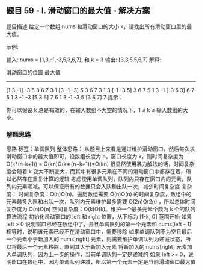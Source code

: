 ## 题目 59 - I. 滑动窗口的最大值 - 解决方案
题目描述
给定一个数组 nums 和滑动窗口的大小 k，请找出所有滑动窗口里的最大值。

示例:


输入: nums = [1,3,-1,-3,5,3,6,7], 和 k = 3
输出: [3,3,5,5,6,7] 
解释: 

  滑动窗口的位置                最大值
---------------               -----
[1  3  -1] -3  5  3  6  7       3
 1 [3  -1  -3] 5  3  6  7       3
 1  3 [-1  -3  5] 3  6  7       5
 1  3  -1 [-3  5  3] 6  7       5
 1  3  -1  -3 [5  3  6] 7       6
 1  3  -1  -3  5 [3  6  7]      7
提示：

你可以假设 k 总是有效的，在输入数组不为空的情况下，1 ≤ k ≤ 输入数组的大小。


### 解题思路
  思路
标签：单调队列
整体思路：
从题目上来看是通过维护滑动窗口，然后每次求滑动窗口中的最大值即可，设数组长度为 n，窗口长度为 k，则时间复杂度为 O(k*(n-k+1)) = O(kn)O(k∗(n−k+1))=O(kn)
很显然使用暴力解法的话，时间复杂度会随着 k 变大不断变大，而其中有很多元素在不同的滑动窗口中都存在着，所以必然存在重复计算的逻辑
考虑使用单调队列，队列内只存在窗口内的元素，队列内元素递减。可以保证所有的数据只会入队和出队一次，减少时间复杂度
复杂度：
时间复杂度：O(n)O(n)。遍历数组需要 O(n)O(n) 的时间复杂度，数组中的元素最多入队和出队一次，队列内元素维护最多需要 O(2n)O(2n) ，所以总体时间复杂度为 O(n)O(n)
空间复杂度：O(k)O(k)。维护一个最多元素个数为 k 个的队列
算法流程
初始化滑动窗口的 left 和 right 位置，从下标为 [1-k, 0] 范围开始
如果 left > 0 说明窗口已经在数组中了，并且单调队列的第一个元素和 nums[left - 1] 相等时，说明该元素已经不在滑动窗口中，需要移除
如果单调队列不为空且最后一个元素小于新加入的 nums[right] 元素，则需要维护单调队列为递减状态，所以将最后一个元素移除，直到其大于新加入元素
将新加入的 nums[right] 元素加入单调队列，因为上一步的操作，当前单调队列一定是递减的
如果 left >= 0，说明窗口在数组中，因为单调队列递减，所以第一个元素一定是当前滑动窗口最大值
